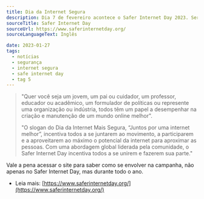 ```yaml
---
title: Dia da Internet Segura
description: Dia 7 de fevereiro acontece o Safer Internet Day 2023. Será a 20ª edição da campanha global!
sourceTitle: Safer Internet Day
sourceUrl: https://www.saferinternetday.org/
sourceLanguageText: Inglês

date: 2023-01-27
tags: 
  - notícias
  - segurança
  - internet segura
  - safe internet day
  - tag 5
---
```


> "Quer você seja um jovem, um pai ou cuidador, um professor, educador ou acadêmico, um formulador de políticas ou represente uma organização ou indústria, todos têm um papel a desempenhar na criação e manutenção de um mundo online melhor".
> > 
> "O slogan do Dia da Internet Mais Segura, “Juntos por uma internet melhor”, incentiva todos a se juntarem ao movimento, a participarem e a aproveitarem ao máximo o potencial da internet para aproximar as pessoas. Com uma abordagem global liderada pela comunidade, o Safer Internet Day incentiva todos a se unirem e fazerem sua parte."

Vale a pena acessar o site para saber como se envolver na campanha, não apenas no Safer Internet Day, mas durante todo o ano. 

* Leia mais: [https://www.saferinternetday.org/](https://www.saferinternetday.org/)

